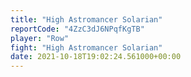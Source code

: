 ```yaml
---
title: "High Astromancer Solarian"
reportCode: "4ZzC3dJ6NPqfKgTB"
player: "Row"
fight: "High Astromancer Solarian"
date: 2021-10-18T19:02:24.561000+00:00
---
```

